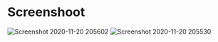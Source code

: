 # Screenshoot
![Screenshot 2020-11-20 205602](https://user-images.githubusercontent.com/38846652/99808132-ffa1ec00-2b72-11eb-9c73-6710f0d7cff7.png)
![Screenshot 2020-11-20 205530](https://user-images.githubusercontent.com/38846652/99808128-fdd82880-2b72-11eb-8969-34d04a9677b7.png)
